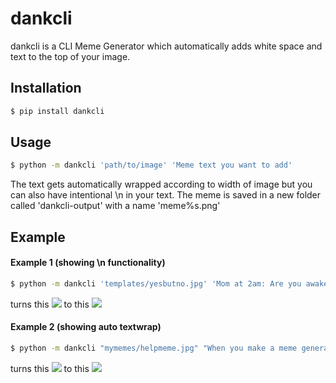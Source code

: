 # dankcli

dankcli is a CLI Meme Generator which automatically adds white space and text to the top of your image.

## Installation

```bash
$ pip install dankcli
```

## Usage

```bash
$ python -m dankcli 'path/to/image' 'Meme text you want to add'
```

The text gets automatically wrapped according to width of image but you can also have intentional \n in your text.
The meme is saved in a new folder called 'dankcli-output' with a name 'meme%s.png'

## Example

#### Example 1 (showing \n functionality)
```bash
$ python -m dankcli 'templates/yesbutno.jpg' 'Mom at 2am: Are you awake?\n\nMe:'
```
turns this
![](https://i.imgur.com/nW3XPkF.jpg)
to this
![](https://i.imgur.com/h6qgp9m.png)

#### Example 2 (showing auto textwrap)
```bash
$ python -m dankcli "mymemes/helpmeme.jpg" "When you make a meme generator but now you can't stop making memes"
```
turns this
![](https://i.imgur.com/6CDBFwF.jpg)
to this
![](https://i.imgur.com/lSBUfNb.png)

